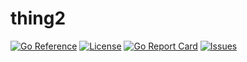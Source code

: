 # thing2

[![Go Reference](https://pkg.go.dev/badge/pkg.dev.go/github.com/merliot/thing2.svg)](https://pkg.go.dev/github.com/merliot/thing2)
[![License](https://img.shields.io/github/license/merliot/thing2)](#license)
[![Go Report Card](https://goreportcard.com/badge/github.com/merliot/thing2)](https://goreportcard.com/report/github.com/merliot/thing2)
[![Issues](https://img.shields.io/github/issues/merliot/thing2)](https://github.com/merliot/thing2/issues)
